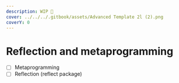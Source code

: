 ```yaml
---
description: WIP 🚧
cover: ../../../.gitbook/assets/Advanced Template 2l (2).png
coverY: 0
---
```


# Reflection and metaprogramming

* [ ] Metaprogramming
* [ ] Reflection (reflect package)
